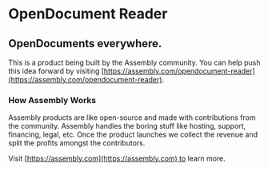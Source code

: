 # OpenDocument Reader

## OpenDocuments everywhere.

This is a product being built by the Assembly community. You can help push this idea forward by visiting [https://assembly.com/opendocument-reader](https://assembly.com/opendocument-reader).

### How Assembly Works

Assembly products are like open-source and made with contributions from the community. Assembly handles the boring stuff like hosting, support, financing, legal, etc. Once the product launches we collect the revenue and split the profits amongst the contributors.

Visit [https://assembly.com](https://assembly.com) to learn more.
